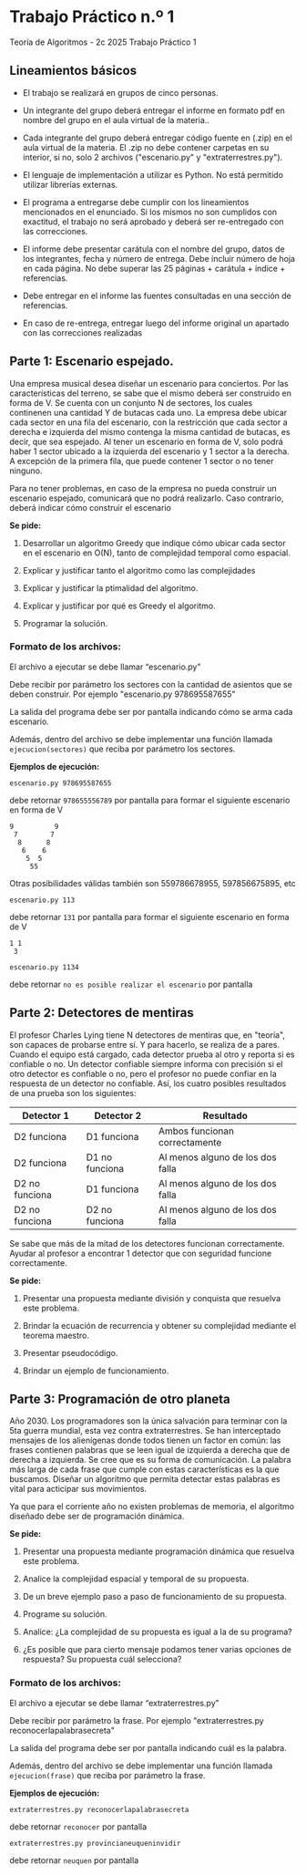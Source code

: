 Trabajo Práctico n.º 1
======================

Teoría de Algoritmos - 2c 2025
Trabajo Práctico 1

## Lineamientos básicos

- El trabajo se realizará en grupos de cinco personas.

- Un integrante del grupo deberá entregar el informe en formato pdf en nombre del grupo en el aula virtual de la materia..

- Cada integrante del grupo deberá entregar código fuente en (.zip) en el aula virtual de la materia. El .zip no debe contener carpetas en su interior, si no, solo 2 archivos ("escenario.py" y "extraterrestres.py").

- El lenguaje de implementación a utilizar es Python. No está permitido utilizar librerías externas.

- El programa a entregarse debe cumplir con los lineamientos mencionados en el enunciado. Si los mismos no son cumplidos con exactitud, el trabajo no será aprobado y deberá ser re-entregado con las correcciones.

- El informe debe presentar carátula con el nombre del grupo, datos de los integrantes, fecha y número de entrega. Debe incluir número de hoja en cada página. No debe superar las 25 páginas + carátula + índice + referencias.

- Debe entregar en el informe las fuentes consultadas en una sección de referencias.

- En caso de re-entrega, entregar luego del informe original un apartado con las correcciones realizadas

## Parte 1: Escenario espejado.

Una empresa musical desea diseñar un escenario para conciertos. Por las características del terreno, se sabe que el mismo deberá ser construido en forma de V.
Se cuenta con un conjunto N de sectores, los cuales continenen una cantidad Y de butacas cada uno.
La empresa debe ubicar cada sector en una fila del escenario, con la restricción que cada sector a derecha e izquierda del mismo contenga la misma cantidad de butacas, es decir, que sea espejado.
Al tener un escenario en forma de V, solo podrá haber 1 sector ubicado a la izquierda del escenario y 1 sector a la derecha. A excepción de la primera fila, que puede contener 1 sector o no tener ninguno.

Para no tener problemas, en caso de la empresa no pueda construir un escenario espejado, comunicará que no podrá realizarlo. Caso contrario, deberá indicar cómo construir el escenario


**Se pide:**

1. Desarrollar un algoritmo Greedy que indique cómo ubicar cada sector en el escenario en O(N), tanto de complejidad temporal como espacial.

2. Explicar y justificar tanto el algoritmo como las complejidades
  
3. Explicar y justificar la ptimalidad del algoritmo.

5. Explicar y justificar por qué es Greedy el algoritmo.

6. Programar la solución.


### Formato de los archivos:

El archivo a ejecutar se debe llamar “escenario.py”

Debe recibir por parámetro los sectores con la cantidad de asientos que se deben construir. Por ejemplo "escenario.py 978695587655"

La salida del programa debe ser por pantalla indicando cómo se arma cada escenario.

Además, dentro del archivo se debe implementar una función llamada `ejecucion(sectores)` que reciba por parámetro los sectores.


**Ejemplos de ejecución:**

`escenario.py 978695587655`

debe retornar `978655556789` por pantalla para formar el siguiente escenario en forma de V

```
9          9
 7        7
  8      8
   6    6
    5  5
     55
```

Otras posibilidades válidas también son 559786678955, 597856675895, etc

`escenario.py 113`

debe retornar `131` por pantalla para formar el siguiente escenario en forma de V

```
1 1
 3
```

`escenario.py 1134`

debe retornar `no es posible realizar el escenario` por pantalla



## Parte 2: Detectores de mentiras

El profesor Charles Lying tiene N detectores de mentiras que, en "teoría", son capaces de probarse entre sí. Y para hacerlo, se realiza de a pares. Cuando el equipo está cargado, cada detector prueba al otro y reporta si es confiable o no. Un detector confiable siempre informa con precisión si el otro detector es confiable o no, pero el profesor no puede confiar en la respuesta de un detector no confiable. Así, los cuatro posibles resultados de una prueba son los siguientes:

| Detector 1     | Detector 2     | Resultado |
|----------------|----------------|-----------|
| D2 funciona    | D1 funciona    | Ambos funcionan correctamente |
| D2 funciona    | D1 no funciona | Al menos alguno de los dos falla   |
| D2 no funciona | D1 funciona    | Al menos alguno de los dos falla   |
| D2 no funciona | D2 no funciona | Al menos alguno de los dos falla   |


Se sabe que más de la mitad de los detectores funcionan correctamente. Ayudar al profesor a encontrar 1 detector que con seguridad funcione correctamente.


**Se pide:**

1. Presentar una propuesta mediante división y conquista que resuelva este problema.

2. Brindar la ecuación de recurrencia y obtener su complejidad mediante el teorema maestro.

3. Presentar pseudocódigo.

4. Brindar un ejemplo de funcionamiento.



## Parte 3: Programación de otro planeta

Año 2030. Los programadores son la única salvación para terminar con la 5ta guerra mundial, esta vez contra extraterrestres. Se han interceptado mensajes de los alienígenas donde todos tienen un factor en común: las frases contienen palabras que se leen igual de izquierda a derecha que de derecha a izquierda. Se cree que es su forma de comunicación. La palabra más larga de cada frase que cumple con estas características es la que buscamos.
Diseñar un algoritmo que permita detectar estas palabras es vital para acticipar sus movimientos.

Ya que para el corriente año no existen problemas de memoria, el algoritmo diseñado debe ser de programación dinámica.


**Se pide:**

1. Presentar una propuesta mediante programación dinámica que resuelva este problema.

2. Analice la complejidad espacial y temporal de su propuesta.

3. De un breve ejemplo paso a paso de funcionamiento de su propuesta.

4. Programe su solución.

5. Analice: ¿La complejidad de su propuesta es igual a la de su programa?

6. ¿Es posible que para cierto mensaje podamos tener varias opciones de respuesta? Su propuesta cuál selecciona?



### Formato de los archivos:

El archivo a ejecutar se debe llamar “extraterrestres.py”

Debe recibir por parámetro la frase. Por ejemplo "extraterrestres.py reconocerlapalabrasecreta"

La salida del programa debe ser por pantalla indicando cuál es la palabra.

Además, dentro del archivo se debe implementar una función llamada `ejecucion(frase)` que reciba por parámetro la frase.


**Ejemplos de ejecución:**

`extraterrestres.py reconocerlapalabrasecreta`

debe retornar `reconocer` por pantalla


`extraterrestres.py provincianeuqueninvidir`

debe retornar `neuquen` por pantalla
